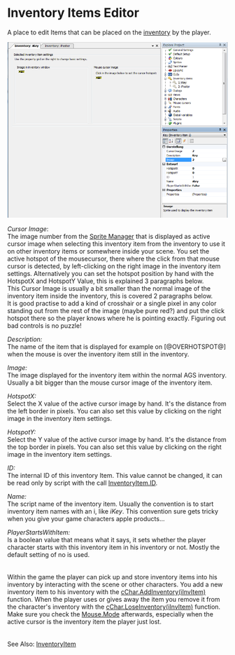 # Inventory Items Editor

A place to edit Items that can be placed on the [inventory](Settingupthegame#inventory) by the player.

![Screenshot Inventory Item Editor](images/EditorInventoryItems_img1.png)


_Cursor Image_:  
The image number from the [Sprite Manager](EditorSprite) that is displayed as active cursor image when selecting this inventory item from the inventory to use it on other inventory items or somewhere inside your scene. You set the active hotspot of the mousecursor, there where the click from that mouse cursor is detected, by left-clicking on the right image in the inventory item settings. Alternatively you can set the hotspot position by hand with the HotspotX and HotspotY Value, this is explained 3 paragraphs below.  
This Cursor Image is usually a bit smaller than the normal image of the inventory item inside the inventory, this is covered 2 paragraphs below.  
It is good practise to add a kind of crosshair or a single pixel in any color standing out from the rest of the image (maybe pure red?) and put the click hotspot there so the player knows where he is pointing exactly. Figuring out bad controls is no puzzle!

_Description:_  
The name of the item that is displayed for example on [@OVERHOTSPOT@] when the mouse is over the inventory item still in the inventory.

_Image:_  
The image displayed for the inventory item within the normal AGS inventory. Usually a bit bigger than the mouse cursor image of the inventory item.

_HotspotX:_  
Select the X value of the active cursor image by hand. It's the distance from the left border in pixels. You can also set this value by clicking on the right image in the inventory item settings.

_HotspotY:_  
Select the Y value of the active cursor image by hand. It's the distance from the top border in pixels. You can also set this value by clicking on the right image in the inventory item settings.

_ID:_  
The internal ID of this inventory Item. This value cannot be changed, it can be read only by script with the call [InventoryItem.ID](InventoryItem#id).

_Name:_  
The script name of the inventory item. Usually the convention is to start inventory item names with an i, like _iKey_. This convention sure gets tricky when you give your game characters apple products...

_PlayerStartsWithItem:_  
Is a boolean value that means what it says, it sets whether the player character starts with this inventory item in his inventory or not. Mostly the default setting of no is used.
<br/>
<br/>
<br/>
Within the game the player can pick up and store inventory items into his inventory by interacting with the scene or other characters. You add a new inventory item to his inventory with the [cChar.AddInventory(iInvItem)](Character#addinventory) function. When the player uses or gives away the item you remove it from the character's inventory with the [cChar.LoseInventory(iInvItem)](Character#loseinventory) function. Make sure you check the [Mouse.Mode](Mouse#mode) afterwards, especially when the active cursor is the inventory item the player just lost.
<br/>
<br/>
<br/>
See Also: [InventoryItem](InventoryItem)
